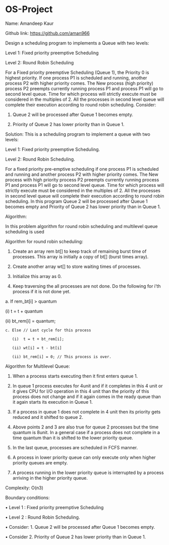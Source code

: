 # OS-Project #
Name: Amandeep Kaur

Github link: https://github.com/aman966

Design a scheduling program to implements a Queue with two levels: 

Level 1: Fixed priority preemptive Scheduling 

Level 2: Round Robin Scheduling 

For a Fixed priority preemptive Scheduling (Queue 1), the Priority 0 is highest priority. If one 
process P1 is scheduled and running, another process P2 with higher priority comes. The 
New process (high priority) process P2 preempts currently running process P1 and process P1 
will go to second level queue. Time for which process will strictly execute must be 
considered in the multiples of 2. 
All the processes in second level queue will complete their execution according to round 
robin scheduling. 
Consider: 
1. Queue 2 will be processed after Queue 1 becomes empty. 

2. Priority of Queue 2 has lower priority than in Queue 1. 

Solution: This is a scheduling program to implement a queue with two levels:

Level 1:  Fixed priority preemptive Scheduling.

Level 2: Round Robin Scheduling. 

For a fixed priority pre-emptive scheduling if one process P1 is scheduled and running and another process P2 with higher priority comes. The New process with high priority process P2 preempts currently running process P1 and process P1 will go to second level queue. Time for which process will strictly execute must be considered in the multiples of 2.
All the processes in second level queue will complete their execution according to round robin scheduling.
In this program Queue 2 will be processed after Queue 1 becomes empty and Priority of Queue 2 has lower priority than in Queue 1.

Algorithm:

In this problem algorithm for round robin scheduling and multilevel queue scheduling is used

Algorithm for round robin scheduling: 

1.	Create an array rem bt[] to keep track of remaining burst time of processes. This array is initially a copy of bt[] (burst times array).

2.	Create another array wt[] to store waiting times of processes.

3.	Initialize this array as 0.

4.	Keep traversing the all processes are not done. Do the following for i’th process if it is not done yet. 

a.	If rem_bt[i] > quantum

(i)  t = t + quantum

 (ii) bt_rem[i] = quantum;
 
    c. Else // Last cycle for this process
    
       (i)  t = t + bt_rem[i];
       
       (ii) wt[i] = t - bt[i]
       
       (ii) bt_rem[i] = 0; // This process is over.

Algorithm for Multilevel Queue: 

1.	When a process starts executing then it first enters queue 1.

2.	In queue 1 process executes for 4unit and if it completes in this 4 unit or it gives CPU for I/O operation in this 4 unit than the priority of this process does not change and if it again comes in the ready queue than it again starts its execution in Queue 1.

3.	If a process in queue 1 does not complete in 4 unit then its priority gets reduced and it shifted to queue 2.

4.	Above points 2 and 3 are also true for queue 2 processes but the time quantum is  8unit. In a general case if a process does not complete in a time quantum than it is shifted to the lower priority queue.

5.	In the last queue, processes are scheduled in FCFS manner.

6.	A process in lower priority queue can only execute only when higher priority queues are empty.

7.	A process running in the lower priority queue is interrupted by a process arriving in the higher priority queue.

Complexity:  O(n3)

Boundary conditions:

•	Level 1 : Fixed priority preemptive Scheduling

•	Level 2 : Round Robin Scheduling.

•	Consider: 1. Queue 2 will be processed after Queue 1 becomes empty.

•	Consider 2. Priority of Queue 2 has lower priority than in Queue 1.

